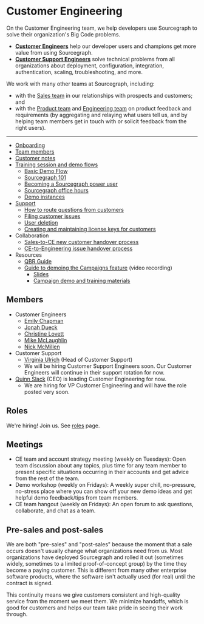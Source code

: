 # Customer Engineering

On the Customer Engineering team, we help developers use Sourcegraph to solve their organization's Big Code problems. 

- [**Customer Engineers**](roles/customer_engineer.md) help our developer users and champions get more value from using Sourcegraph.
- [**Customer Support Engineers**](roles/customer_support_engineer.md) solve technical problems from all organizations about deployment, configuration, integration, authentication, scaling, troubleshooting, and more. <!-- Example: A Customer Support Engineer might help a customer get perfect cross-repository code intelligence set up for all of their code so they have joyful and more effective code reviews. -->

We work with many other teams at Sourcegraph, including:

- with the [Sales team](../sales/index.md) in our relationships with prospects and customers; and
- with the [Product team](../product/index.md) and [Engineering team](../engineering/index.md) on product feedback and requirements (by aggregating and relaying what users tell us, and by helping team members get in touch with or solicit feedback from the right users).

---

* [Onboarding](onboarding.md)
* [Team members](#members)
* [Customer notes](customer-notes.md)
* [Training session and demo flows](training.md)
	* [Basic Demo Flow](comprehensive-demo-script.md)
	* [Sourcegraph 101](training.md#sourcegraph-101-standard-demo-flow)
	* [Becoming a Sourcegraph power user](training.md#becoming-a-sourcegraph-power-user)
	* [Sourcegraph office hours](training.md#sourcegraph-office-hours)
  * [Demo instances](demo_instances.md)
* [Support](support.md)
	* [How to route questions from customers](routing_questions.md)
	* [Filing customer issues](customer_issues.md)
	* [User deletion](delete_users_guide.md)
	* [Creating and maintaining license keys for customers](license_keys.md)
* Collaboration
	* [Sales-to-CE new customer handover process](../sales/sales_to_ce_handover.md)
	* [CE-to-Engineering issue handover process](ce_to_eng_handover.md)
* Resources
  * [QBR Guide](qbr_guide.md)
  * [Guide to demoing the Campaigns feature](https://drive.google.com/drive/folders/18Sa_NpsVRvVV8MIvuXyoDEinpEf8fbGn) (video recording)
    * [Slides](https://docs.google.com/presentation/d/1niZBMhHKWJT1-n_ExSbYIRD51vcubrWwQm-Tc5EZo8s/edit#slide=id.g7d2aea8729_0_0)
    * [Campaign demo and training materials](https://docs.google.com/document/d/1xQxhdGaudydOn5nBGIG91F6Z4VR4NwBfuKFvgbmCjJo/edit?usp=drive_web&ouid=107037782400977645523)


## Members

<!-- Alphabetically, by surname. -->

- Customer Engineers
  - [Emily Chapman](../../company/team/index.md#emily-chapman-she-her)
  - [Jonah Dueck](../../company/team/index.md#jonah-dueck-he-him)
  - [Christine Lovett](../../company/team/index.md#christine-lovett-she-her)
  - [Mike McLaughlin](../../company/team/index.md#mike-mclaughlin-he-him)
  - [Nick McMillen](../../company/team/index.md#nick-mcmillen-he-him)
- Customer Support
  - [Virginia Ulrich](../../company/team/index.md#virginia-ulrich-she-her) (Head of Customer Support)
  - We will be hiring Customer Support Engineers soon. Our Customer Engineers will continue in their support rotation for now.
- [Quinn Slack](../../company/team/index.md#quinn-slack) (CEO) is leading Customer Engineering for now.
  - We are hiring for VP Customer Engineering and will have the role posted very soon.

## Roles

We're hiring! Join us. See [roles](./roles/index.md) page.

## Meetings

- CE team and account strategy meeting (weekly on Tuesdays): Open team discussion about any topics, plus time for any team member to present specific situations occurring in their accounts and get advice from the rest of the team.
- Demo workshop (weekly on Fridays): A weekly super chill, no-pressure, no-stress place where you can show off your new demo ideas and get helpful demo feedback/tips from team members.
- CE team hangout (weekly on Fridays): An open forum to ask questions, collaborate, and chat as a team.

## Pre-sales and post-sales

We are both "pre-sales" and "post-sales" because the moment that a sale occurs doesn't usually change what organizations need from us. Most organizations have deployed Sourcegraph and rolled it out (sometimes widely, sometimes to a limited proof-of-concept group) by the time they become a paying customer. This is different from many other enterprise software products, where the software isn't actually used (for real) until the contract is signed.

This continuity means we give customers consistent and high-quality service from the moment we meet them. We minimize handoffs, which is good for customers and helps our team take pride in seeing their work through.